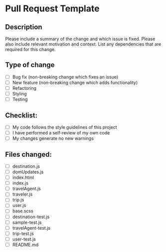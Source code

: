 # Pull Request Template

## Description

Please include a summary of the change and which issue is fixed. Please also include relevant motivation and context. List any dependencies that are required for this change.

## Type of change

- [ ] Bug fix (non-breaking change which fixes an issue)
- [ ] New feature (non-breaking change which adds functionality)
- [ ] Refactoring
- [ ] Styling
- [ ] Testing

## Checklist:

- [ ] My code follows the style guidelines of this project
- [ ] I have performed a self-review of my own code
- [ ] My changes generate no new warnings

## Files changed:

- [ ] destination.js
- [ ] domUpdates.js
- [ ] index.html
- [ ] index.js
- [ ] travelAgent.js
- [ ] traveler.js
- [ ] trip.js
- [ ] user.js
- [ ] base.scss
- [ ] destination-test.js
- [ ] sample-test.js
- [ ] travelAgent-test.js
- [ ] trip-test.js
- [ ] user-test.js
- [ ] README.md
